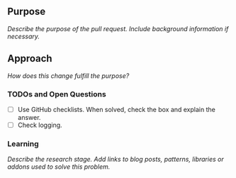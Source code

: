 ## Purpose
_Describe the purpose of the pull request. Include background information if necessary._

## Approach
_How does this change fulfill the purpose?_

### TODOs and Open Questions
- [ ] Use GitHub checklists. When solved, check the box and explain the answer.
- [ ] Check logging.

### Learning
_Describe the research stage. Add links to blog posts, patterns, libraries or addons used to solve this problem._
